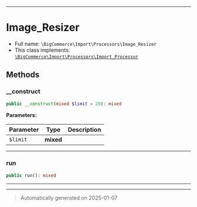 ***

# Image_Resizer





* Full name: `\BigCommerce\Import\Processors\Image_Resizer`
* This class implements:
[`\BigCommerce\Import\Processors\Import_Processor`](./classes/BigCommerce/Import/Processors/Import_Processor.md)




## Methods


### __construct



```php
public __construct(mixed $limit = 20): mixed
```








**Parameters:**

| Parameter | Type | Description |
|-----------|------|-------------|
| `$limit` | **mixed** |  |





***

### run



```php
public run(): mixed
```












***


***
> Automatically generated on 2025-01-07
